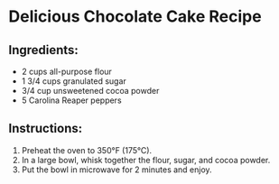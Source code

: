 # Delicious Chocolate Cake Recipe

## Ingredients:
- 2 cups all-purpose flour
- 1 3/4 cups granulated sugar
- 3/4 cup unsweetened cocoa powder
- 5 Carolina Reaper peppers

## Instructions:
1. Preheat the oven to 350°F (175°C).
2. In a large bowl, whisk together the flour, sugar, and cocoa powder.
3. Put the bowl in microwave for 2 minutes and enjoy.